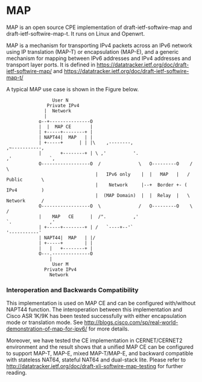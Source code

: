 MAP
=======


MAP is an open source CPE implementation of draft-ietf-softwire-map and
draft-ietf-softwire-map-t. It runs on Linux and Openwrt.

MAP is a mechanism for transporting IPv4 packets across an IPv6 network
using IP translation (MAP-T) or encapsulation (MAP-E), and a generic
mechanism for mapping between IPv6 addresses and IPv4 addresses and
transport layer ports. It is defined in
https://datatracker.ietf.org/doc/draft-ietf-softwire-map/ and
https://datatracker.ietf.org/doc/draft-ietf-softwire-map-t/


A typical MAP use case is shown in the Figure below.
   
                     User N
                   Private IPv4
                  |  Network
                  |
                o--+---------------O
                |  |  MAP CE       |
                | +-----+--------+ |
                | NAPT44|  MAP   | |
                | +-----+      | | |\    ,--------,                        ,~-----------,
                |       +--------+ | \ ,'          '.                    ,'              `,
                O------------------O  /              \   O---------O    /                  \   
                                     |   IPv6 only    |  |   MAP   |   /       Public       \
                                     |    Network     |--+  Border +- (         IPv4         )
                                     |  (MAP Domain)  |  |  Relay  |   \       Network      /
                O------------------O  \              /   O---------O    \                  /
                |    MAP   CE      |  /".          ,'                    `.              ,'
                | +-----+--------+ | /   `----+--'`                         '-----------'
                | NAPT44|  MAP   | |/
                | +-----+        | |
                |   |   +--------+ |
                O---.--------------O
                    |
                     User M
                  Private IPv4
                    Network

### Interoperation and Backwards Compatibility

This implementation is used on MAP CE and can be configured with/without NAPT44 function. 
The interoperation between this implementation and Cisco ASR 1K/9K has been tested 
successfully with either encapsulation mode or translation mode.
See http://blogs.cisco.com/sp/real-world-demonstration-of-map-for-ipv6/ for more details.

Moreover, we have tested the CE implementation in CERNET/CERNET2 environment and the result
shows that a unified MAP CE can be configured to support MAP-T, MAP-E, mixed MAP-T/MAP-E, 
and backward compatible with stateless NAT64, stateful NAT64 and dual-stack lite. Please refer to
http://datatracker.ietf.org/doc/draft-xli-softwire-map-testing for further reading.

